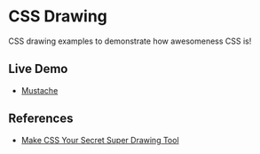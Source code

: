 # CSS Drawing

CSS drawing examples to demonstrate how awesomeness CSS is!

## Live Demo

- [Mustache](http://edysegura.com/css-drawing/mustache/)

## References

- [Make CSS Your Secret Super Drawing Tool](https://www.youtube.com/watch?v=mNKz3devFAw)